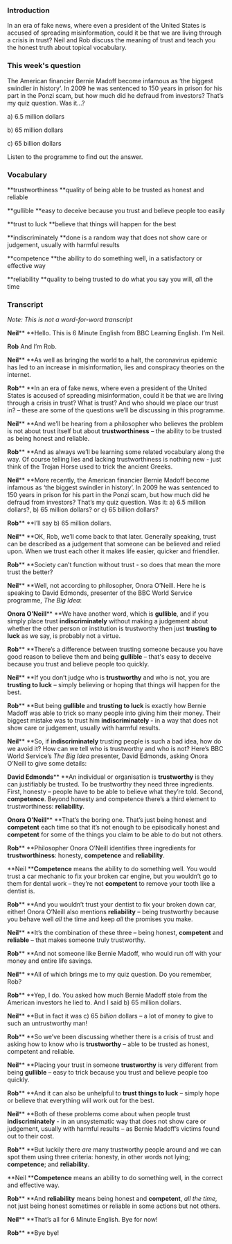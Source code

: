 ### **Introduction**

In an era of fake news, where even a president of the United States is accused of spreading misinformation, could it be that we are living through a crisis in trust? Neil and Rob discuss the meaning of trust and teach you the honest truth about topical vocabulary.

### This week's question 

The American financier Bernie Madoff become infamous as ‘the biggest swindler in history’. In 2009 he was sentenced to 150 years in prison for his part in the Ponzi scam, but how much did he defraud from investors? That’s my quiz question. Was it...?

a) 6.5 million dollars

b) 65 million dollars 

c) 65 billion dollars

Listen to the programme to find out the answer. 

### Vocabulary 

**trustworthiness
**quality of being able to be trusted as honest and reliable 

**gullible
**easy to deceive because you trust and believe people too easily 

**trust to luck
**believe that things will happen for the best 

**indiscriminately
**done is a random way that does not show care or judgement, usually with harmful results 

**competence
**the ability to do something well, in a satisfactory or effective way 

**reliability
**quality to being trusted to do what you say you will, *all* the time 

### Transcript 

*Note: This is not a word-for-word transcript*  

**Neil****
**Hello. This is 6 Minute English from BBC Learning English. I’m Neil. 

**Rob**
And I’m Rob. 

**Neil****
**As well as bringing the world to a halt, the coronavirus epidemic has led to an increase in misinformation, lies and conspiracy theories on the internet. 

**Rob****
**In an era of fake news, where even a president of the United States is accused of spreading misinformation, could it be that we are living through a crisis in trust? What is trust? And who should we place our trust in? – these are some of the questions we’ll be discussing in this programme. 

**Neil****
**And we’ll be hearing from a philosopher who believes the problem is not about trust itself but about **trustworthiness** – the ability to be trusted as being honest and reliable. 

**Rob****
**And as always we’ll be learning some related vocabulary along the way. Of course telling lies and lacking trustworthiness is nothing new - just think of the Trojan Horse used to trick the ancient Greeks. 

**Neil****
**More recently, the American financier Bernie Madoff become infamous as ‘the biggest swindler in history’. In 2009 he was sentenced to 150 years in prison for his part in the Ponzi scam, but how much did he defraud from investors? That’s my quiz question. Was it:
a) 6.5 million dollars?,
b) 65 million dollars? or
c) 65 billion dollars? 

**Rob****
**I’ll say b) 65 million dollars. 

**Neil****
**OK, Rob, we’ll come back to that later. Generally speaking, trust can be described as a judgement that someone can be believed and relied upon. When we trust each other it makes life easier, quicker and friendlier. 

**Rob****
**Society can’t function without trust - so does that mean the more trust the better? 

**Neil****
**Well, not according to philosopher, Onora O’Neill. Here he is speaking to David Edmonds, presenter of the BBC World Service programme, *The Big Idea*: 

**Onora O’Neill****
**We have another word, which is **gullible**, and if you simply place trust **indiscriminately** without making a judgement about whether the other person or institution is trustworthy then just **trusting to luck** as we say, is probably not a virtue. 

**Rob****
**There’s a difference between trusting someone because you have good reason to believe them and being **gullible** – that's easy to deceive because you trust and believe people too quickly. 

**Neil****
**If you don’t judge who is **trustworthy** and who is not, you are **trusting to luck** – simply believing or hoping that things will happen for the best. 

**Rob****
**But being **gullible** and **trusting to luck** is exactly how Bernie Madoff was able to trick so many people into giving him their money. Their biggest mistake was to trust him **indiscriminately -** in a way that does not show care or judgement, usually with harmful results. 

**Neil****
**So, if **indiscriminately** trusting people is such a bad idea, how do we avoid it? How can we tell who is trustworthy and who is not? Here’s BBC World Service’s *The Big Idea* presenter, David Edmonds, asking Onora O’Neill to give some details: 

**David Edmonds****
**An individual or organisation is **trustworthy** is they can justifiably be trusted. To be trustworthy they need three ingredients. First, honesty – people have to be able to believe what they’re told. Second, **competence**. Beyond honesty and competence there’s a third element to trustworthiness: **reliability**. 

**Onora O’Neill****
**That’s the boring one. That’s just being honest and **competent** each time so that it’s not enough to be episodically honest and **competent** for some of the things you claim to be able to do but not others. 

**Rob****
**Philosopher Onora O’Neill identifies three ingredients for **trustworthiness**: honesty, **competence** and **reliability**. 

**Neil
****Competence** means the ability to do something well. You would trust a car mechanic to fix your broken car engine, but you wouldn’t go to them for dental work – they’re not **competent** to remove your tooth like a dentist is. 

**Rob****
**And you wouldn’t trust your dentist to fix your broken down car, either! Onora O’Neill also mentions **reliability** – being trustworthy because you behave well *all* the time and keep *all* the promises you make. 

**Neil****
**It’s the combination of these three – being honest, **competent** and **reliable** – that makes someone truly trustworthy. 

**Rob****
**And not someone like Bernie Madoff, who would run off with your money and entire life savings. 

**Neil****
**All of which brings me to my quiz question. Do you remember, Rob? 

**Rob****
**Yep, I do. You asked how much Bernie Madoff stole from the American investors he lied to. And I said b) 65 million dollars. 

**Neil****
**But in fact it was c) 65 *billion* dollars – a lot of money to give to such an untrustworthy man! 

**Rob****
**So we’ve been discussing whether there is a crisis of trust and asking how to know who is **trustworthy** – able to be trusted as honest, competent and reliable. 

**Neil****
**Placing your trust in someone **trustworthy** is very different from being **gullible** – easy to trick because you trust and believe people too quickly. 

**Rob****
**And it can also be unhelpful to **trust things to luck** – simply hope or believe that everything will work out for the best. 

**Neil****
**Both of these problems come about when people trust **indiscriminately** - in an unsystematic way that does not show care or judgement, usually with harmful results – as Bernie Madoff’s victims found out to their cost.

**Rob****
**But luckily there *are* many trustworthy people around and we can spot them using three criteria:  honesty, in other words not lying; **competence**; and **reliability**. 

**Neil
****Competence** means an ability to do something well, in the correct and effective way. 

**Rob****
**And **reliability** means being honest and **competent**, *all the time,* not just being honest sometimes or reliable in some actions but not others. 

**Neil****
**That’s all for 6 Minute English. Bye for now! 

**Rob****
**Bye bye!